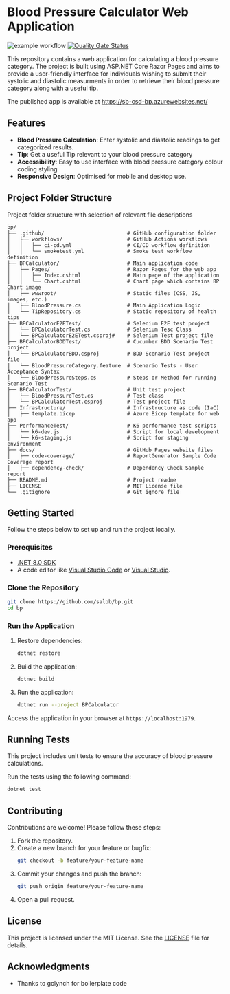 # Blood Pressure Calculator Web Application

![example workflow](https://github.com/salob/bp/actions/workflows/cicd.yml/badge.svg)
[![Quality Gate Status](https://sonarcloud.io/api/project_badges/measure?project=salob_bp&metric=alert_status)](https://sonarcloud.io/summary/new_code?id=salob_bp)

This repository contains a web application for calculating a blood pressure category. The project is built using ASP.NET Core Razor Pages and aims to provide a user-friendly interface for individuals wishing to submit their systolic and diastolic measurments in order to retrieve their blood pressure category along with a useful tip.

The published app is available at https://sb-csd-bp.azurewebsites.net/

## Features

- **Blood Pressure Calculation**: Enter systolic and diastolic readings to get categorized results.
- **Tip**: Get a useful Tip relevant to your blood pressure category
- **Accessibility**: Easy to use interface with blood pressure category colour coding styling
- **Responsive Design**: Optimised for mobile and desktop use.

## Project Folder Structure

Project folder structure with selection of relevant file descriptions

```
bp/
├── .github/                           # GitHub configuration folder
│   ├── workflows/                     # GitHub Actions workflows
│   │   ├── ci-cd.yml                  # CI/CD workflow definition
│   │   └── smoketest.yml              # Smoke test workflow definition
├── BPCalculator/                      # Main application code
│   ├── Pages/                         # Razor Pages for the web app
│   │   ├── Index.cshtml               # Main page of the application
│   │   └── Chart.cshtml               # Chart page which contains BP Chart image
│   ├── wwwroot/                       # Static files (CSS, JS, images, etc.)
│   ├── BloodPressure.cs               # Main Application Logic
│   └── TipRepository.cs               # Static repository of health tips
├── BPCalculatorE2ETest/               # Selenium E2E test project
│   └── BPCalculatorTest.cs            # Selenium Tesc Class
│   └── BPCalculatorE2ETest.csproj#    # Selenium Test project file
├── BPCalculatorBDDTest/               # Cucumber BDD Scenario Test project
│   └── BPCalculatorBDD.csproj         # BDD Scenario Test project file
│   └── BloodPressureCategory.feature  # Scenario Tests - User Acceptance Syntax
│   └── BloodPressureSteps.cs          # Steps or Method for running Scenario Test
├── BPCalculatorTest/                  # Unit test project
│   └── BloodPressureTest.cs           # Test class
│   └── BPCalculatorTest.csproj        # Test project file
├── Infrastructure/                    # Infrastructure as code (IaC)
│   ├── template.bicep                 # Azure Bicep template for web app
├── PerformanceTest/                   # K6 performance test scripts
│   └── k6-dev.js                      # Script for local development
│   └── k6-staging.js                  # Script for staging environment
├── docs/                              # GitHub Pages website files
│   ├── code-coverage/                 # ReportGenerator Sample Code Coverage report
│   ├── dependency-check/              # Dependency Check Sample report
├── README.md                          # Project readme
├── LICENSE                            # MIT License file
└── .gitignore                         # Git ignore file
```

## Getting Started

Follow the steps below to set up and run the project locally.

### Prerequisites

- [.NET 8.0 SDK](https://dotnet.microsoft.com/download/dotnet/8.0)
- A code editor like [Visual Studio Code](https://code.visualstudio.com/) or [Visual Studio](https://visualstudio.microsoft.com/).

### Clone the Repository

```bash
git clone https://github.com/salob/bp.git
cd bp
```

### Run the Application

1. Restore dependencies:
   ```bash
   dotnet restore
   ```

2. Build the application:
   ```bash
   dotnet build
   ```

3. Run the application:
   ```bash
   dotnet run --project BPCalculator
   ```

Access the application in your browser at `https://localhost:1979`.

## Running Tests

This project includes unit tests to ensure the accuracy of blood pressure calculations.

Run the tests using the following command:

```bash
dotnet test
```

## Contributing

Contributions are welcome! Please follow these steps:

1. Fork the repository.
2. Create a new branch for your feature or bugfix:
   ```bash
   git checkout -b feature/your-feature-name
   ```
3. Commit your changes and push the branch:
   ```bash
   git push origin feature/your-feature-name
   ```
4. Open a pull request.

## License

This project is licensed under the MIT License. See the [LICENSE](LICENSE) file for details.

## Acknowledgments

- Thanks to gclynch for boilerplate code
